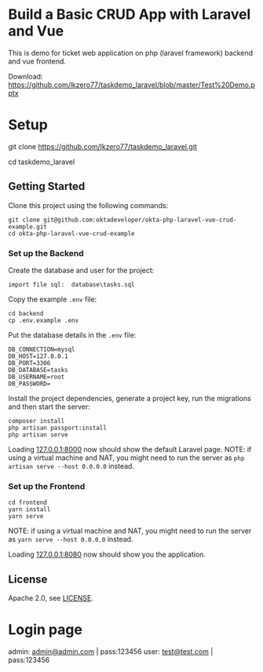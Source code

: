# Build a Basic CRUD App with Laravel and Vue

This is demo for ticket web application on php (laravel framework) backend and vue frontend.

Download: https://github.com/lkzero77/taskdemo_laravel/blob/master/Test%20Demo.pptx

# Setup
git clone https://github.com/lkzero77/taskdemo_laravel.git

cd taskdemo_laravel

## Getting Started

Clone this project using the following commands:

```
git clone git@github.com:oktadeveloper/okta-php-laravel-vue-crud-example.git
cd okta-php-laravel-vue-crud-example
```

### Set up the Backend

Create the database and user for the project:

```
import file sql:  database\tasks.sql
```

Copy the example `.env` file:

```
cd backend
cp .env.example .env
```

Put the database details in the `.env` file:

```
DB_CONNECTION=mysql
DB_HOST=127.0.0.1
DB_PORT=3306
DB_DATABASE=tasks
DB_USERNAME=root
DB_PASSWORD=
```

Install the project dependencies, generate a project key, run the migrations and then start the server:

```
composer install
php artisan passport:install
php artisan serve
```

Loading [127.0.0.1:8000](127.0.0.1:8000) now should show the default Laravel page.
NOTE: if using a virtual machine and NAT, you might need to run the server as `php artisan serve --host 0.0.0.0` instead.

### Set up the Frontend

```
cd frontend
yarn install
yarn serve
```

NOTE: if using a virtual machine and NAT, you might need to run the server as `yarn serve --host 0.0.0.0` instead.

Loading [127.0.0.1:8080](127.0.0.1:8080) now should show you the application.


## License

Apache 2.0, see [LICENSE](LICENSE).


# Login page

admin: admin@admin.com | pass:123456
user: test@test.com | pass:123456